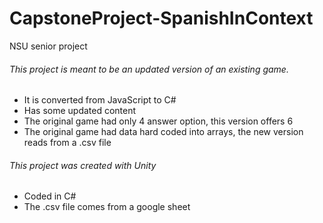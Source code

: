 # CapstoneProject-SpanishInContext
 NSU senior project

###### This project is meant to be an updated version of an existing game.
- It is converted from JavaScript to C#
- Has some updated content
- The original game had only 4 answer option, this version offers 6
- The original game had data hard coded into arrays, the new version reads from a .csv file

###### This project was created with Unity
- Coded in C#
- The .csv file comes from a google sheet

